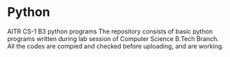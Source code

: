 # Python
AITR CS-1 B3 python programs
The repository consists of basic python programs written during lab session of Computer Science B.Tech Branch.
All the codes are compied and checked before uploading, and are working.
